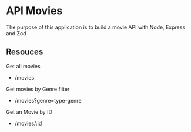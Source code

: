 # API Movies
The purpose of this application is to build a movie API with Node, Express and Zod
## Resouces

Get all movies
- /movies

Get movies by Genre filter
- /movies?genre=type-genre

Get an Movie by ID
- /movies/:id